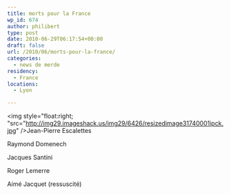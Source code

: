 ```yaml
---
title: morts pour la France
wp_id: 674
author: philibert
type: post
date: 2010-06-29T06:17:54+00:00
draft: false
url: /2010/06/morts-pour-la-france/
categories:
  - news de merde
residency:
  - France
locations:
  - Lyon

---
```

<img style="float:right; "src="http://img29.imageshack.us/img29/6426/resizedimage31740001ipck.jpg" />Jean-Pierre Escalettes
  
Raymond Domenech
  
Jacques Santini
  
Roger Lemerre
  
Aimé Jacquet (ressuscité)